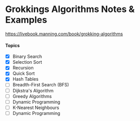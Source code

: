 # Grokkings Algorithms Notes & Examples

https://livebook.manning.com/book/grokking-algorithms

#### Topics
- [x] Binary Search
- [x] Selection Sort
- [x] Recursion
- [x] Quick Sort
- [x] Hash Tables
- [ ] Breadth-First Search (BFS)
- [ ] Dijkstra's Algorithm
- [ ] Greedy Algorithms
- [ ] Dynamic Programming
- [ ] K-Nearest Neighbours
- [ ] Dynamic Programming
